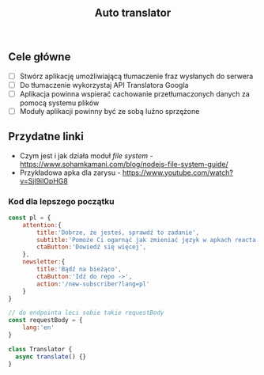 <h2 align="center">Auto translator</h2>

<br>

## Cele główne

* [ ] Stwórz aplikację umożliwiającą tłumaczenie fraz wysłanych do serwera
* [ ] Do tłumaczenie wykorzystaj API Translatora Googla
* [ ] Aplikacja powinna wspierać cachowanie przetłumaczonych danych za pomocą systemu plików
* [ ] Moduły aplikacji powinny być ze sobą luźno sprzężone

## Przydatne linki

- Czym jest i jak działa moduł *file system* - https://www.sohamkamani.com/blog/nodejs-file-system-guide/
- Przykładowa apka dla zarysu - https://www.youtube.com/watch?v=Sjl9ilOpHG8

### Kod dla lepszego początku


```javascript
const pl = {
    attention:{
        title:'Dobrze, że jesteś, sprawdź to zadanie',
        subtitle:'Pomoże Ci ogarnąć jak zmieniać język w apkach reacta',
        ctaButton:'Dowiedź się więcej',
    },
    newsletter:{
        title:'Bądź na bieżąco',
        ctaButton:'Idź do repo ->',
        action:'/new-subscriber?lang=pl'
    }
}

// do endpointa leci sobie takie requestBody
const requestBody = {
    lang:'en'
}

class Translator {
  async translate() {}
}
```

